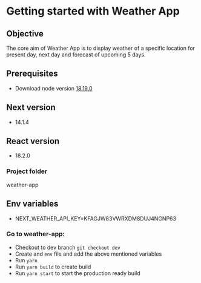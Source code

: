 # Getting started with Weather App

## Objective

The core aim of Weather App is to display weather of a specific location for 
present day, next day and forecast of upcoming 5 days.

## Prerequisites

- Download node version [18.19.0](https://nodejs.org/en/blog/release/v18.19.0)

## Next version

- 14.1.4

## React version

- 18.2.0

### Project folder

weather-app

## Env variables

- NEXT_WEATHER_API_KEY=KFAGJW83VWRXDM8DUJ4NGNP63

### Go to weather-app:

- Checkout to dev branch `git checkout dev`
- Create and `env` file and add the above mentioned variables
- Run `yarn`
- Run `yarn build` to create build
- Run `yarn start` to start the production ready build
